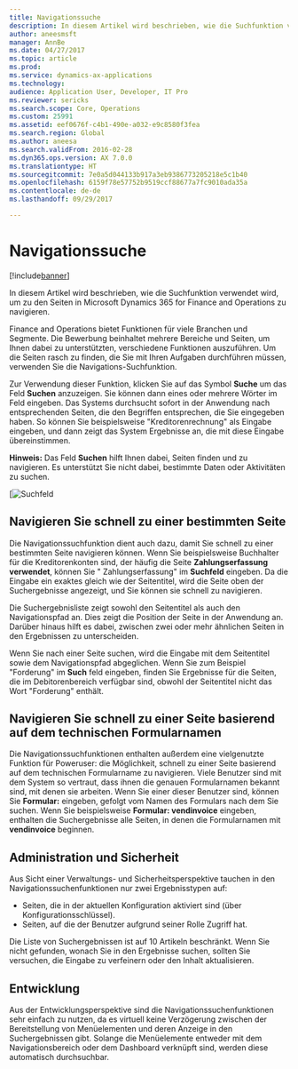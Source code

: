 ```yaml
---
title: Navigationssuche
description: In diesem Artikel wird beschrieben, wie die Suchfunktion verwendet wird, um zu den Seiten in Microsoft Dynamics 365 for Finance and Operations zu navigieren.
author: aneesmsft
manager: AnnBe
ms.date: 04/27/2017
ms.topic: article
ms.prod: 
ms.service: dynamics-ax-applications
ms.technology: 
audience: Application User, Developer, IT Pro
ms.reviewer: sericks
ms.search.scope: Core, Operations
ms.custom: 25991
ms.assetid: eef0676f-c4b1-490e-a032-e9c8580f3fea
ms.search.region: Global
ms.author: aneesa
ms.search.validFrom: 2016-02-28
ms.dyn365.ops.version: AX 7.0.0
ms.translationtype: HT
ms.sourcegitcommit: 7e0a5d044133b917a3eb9386773205218e5c1b40
ms.openlocfilehash: 6159f78e57752b9519ccf88677a7fc9010ada35a
ms.contentlocale: de-de
ms.lasthandoff: 09/29/2017

---
```


# <a name="navigation-search"></a>Navigationssuche

[!include[banner](../includes/banner.md)]


In diesem Artikel wird beschrieben, wie die Suchfunktion verwendet wird, um zu den Seiten in Microsoft Dynamics 365 for Finance and Operations zu navigieren.

Finance and Operations bietet Funktionen für viele Branchen und Segmente. Die Bewerbung beinhaltet mehrere Bereiche und Seiten, um Ihnen dabei zu unterstützten, verschiedene Funktionen auszuführen. Um die Seiten rasch zu finden, die Sie mit Ihren Aufgaben durchführen müssen, verwenden Sie die Navigations-Suchfunktion. 

Zur Verwendung dieser Funktion, klicken Sie auf das Symbol **Suche** um das Feld **Suchen** anzuzeigen. Sie können dann eines oder mehrere Wörter im Feld eingeben. Das Systems durchsucht sofort in der Anwendung nach entsprechenden Seiten, die den Begriffen entsprechen, die Sie eingegeben haben. So können Sie beispielsweise "Kreditorenrechnung" als Eingabe eingeben, und dann zeigt das System Ergebnisse an, die mit diese Eingabe übereinstimmen. 

**Hinweis:** Das Feld **Suchen** hilft Ihnen dabei, Seiten finden und zu navigieren. Es unterstützt Sie nicht dabei, bestimmte Daten oder Aktivitäten zu suchen. 

[![Suchfeld](media/navigation-search.png "Suchfeld") 

## <a name="quickly-navigate-to-a-particular-page"></a>Navigieren Sie schnell zu einer bestimmten Seite
Die Navigationssuchfunktion dient auch dazu, damit Sie schnell zu einer bestimmten Seite navigieren können. Wenn Sie beispielsweise Buchhalter für die Kreditorenkonten sind, der häufig die Seite **Zahlungserfassung verwendet**, können Sie " Zahlungserfassung" im **Suchfeld** eingeben. Da die Eingabe ein exaktes gleich wie der Seitentitel, wird die Seite oben der Suchergebnisse angezeigt, und Sie können sie schnell zu navigieren. 

Die Suchergebnisliste zeigt sowohl den Seitentitel als auch den Navigationspfad an. Dies zeigt die Position der Seite in der Anwendung an. Darüber hinaus hilft es dabei, zwischen zwei oder mehr ähnlichen Seiten in den Ergebnissen zu unterscheiden. 

Wenn Sie nach einer Seite suchen, wird die Eingabe mit dem Seitentitel sowie dem Navigationspfad abgeglichen. Wenn Sie zum Beispiel "Forderung" im **Such** feld eingeben, finden Sie Ergebnisse für die Seiten, die im Debitorenbereich verfügbar sind, obwohl der Seitentitel nicht das Wort "Forderung" enthält. 

## <a name="quickly-navigate-to-a-page-based-on-the-technical-form-name"></a>Navigieren Sie schnell zu einer Seite basierend auf dem technischen Formularnamen
Die Navigationssuchfunktionen enthalten außerdem eine vielgenutzte Funktion für Poweruser: die Möglichkeit, schnell zu einer Seite basierend auf dem technischen Formularname zu navigieren. Viele Benutzer sind mit dem System so vertraut, dass ihnen die genauen Formularnamen bekannt sind, mit denen sie arbeiten. Wenn Sie einer dieser Benutzer sind, können Sie **Formular:** eingeben, gefolgt vom Namen des Formulars nach dem Sie suchen. Wenn Sie beispielsweise **Formular: vendinvoice** eingeben, enthalten die Suchergebnisse alle Seiten, in denen die Formularnamen mit **vendinvoice** beginnen. 

## <a name="administration-and-security"></a>Administration und Sicherheit
Aus Sicht einer Verwaltungs- und Sicherheitsperspektive tauchen in den Navigationssuchenfunktionen nur zwei Ergebnisstypen auf:

-   Seiten, die in der aktuellen Konfiguration aktiviert sind (über Konfigurationsschlüssel).
-   Seiten, auf die der Benutzer aufgrund seiner Rolle Zugriff hat.

Die Liste von Suchergebnissen ist auf 10 Artikeln beschränkt. Wenn Sie nicht gefunden, wonach Sie in den Ergebnisse suchen, sollten Sie versuchen, die Eingabe zu verfeinern oder den Inhalt aktualisieren. 

## <a name="development"></a>Entwicklung 
Aus der Entwicklungsperspektive sind die Navigationssuchenfunktionen sehr einfach zu nutzen, da es virtuell keine Verzögerung zwischen der Bereitstellung von Menüelementen und deren Anzeige in den Suchergebnissen gibt. Solange die Menüelemente entweder mit dem Navigationsbereich oder dem Dashboard verknüpft sind, werden diese automatisch durchsuchbar. 

